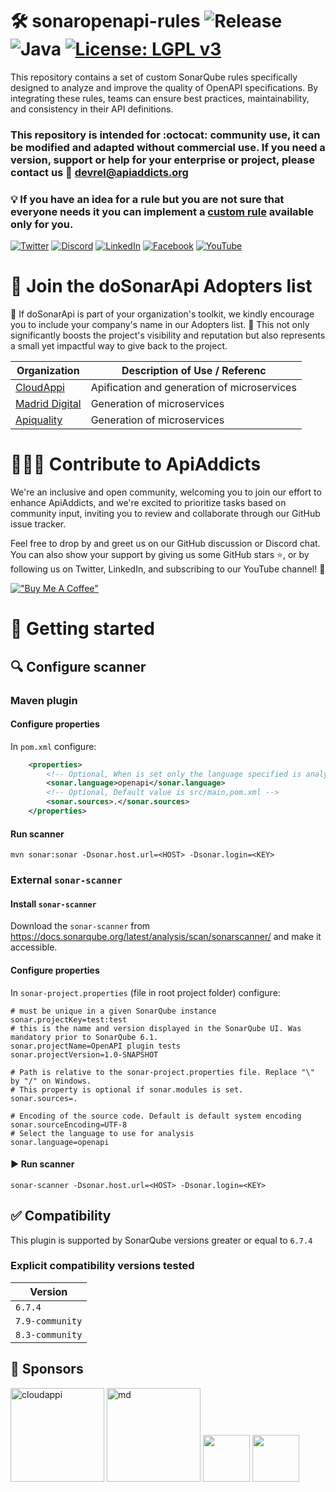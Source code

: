

# 🛠️ sonaropenapi-rules  ![Release](https://img.shields.io/badge/release-1.2.0-purple) ![Java](https://img.shields.io/badge/java-%23ED8B00.svg?style=flat&logo=openjdk&logoColor=white)  [![License: LGPL v3](https://img.shields.io/badge/license-LGPL_v3-blue.svg)](https://www.gnu.org/licenses/lgpl-3.0) 

This repository contains a set of custom SonarQube rules specifically designed to analyze and improve the quality of OpenAPI specifications. By integrating these rules, teams can ensure best practices, maintainability, and consistency in their API definitions.

### This repository is intended for :octocat: **community** use, it can be modified and adapted without commercial use. If you need a version, support or help for your **enterprise** or project, please contact us 📧 devrel@apiaddicts.org
### 💡 If you have an idea for a rule but you are not sure that everyone needs it you can implement a [custom rule](CustomRules.md) available only for you.

[![Twitter](https://img.shields.io/badge/Twitter-%23000000.svg?style=for-the-badge&logo=x&logoColor=white)](https://twitter.com/APIAddicts) 
[![Discord](https://img.shields.io/badge/Discord-%235865F2.svg?style=for-the-badge&logo=discord&logoColor=white)](https://discord.gg/ZdbGqMBYy8)
[![LinkedIn](https://img.shields.io/badge/linkedin-%230077B5.svg?style=for-the-badge&logo=linkedin&logoColor=white)](https://www.linkedin.com/company/apiaddicts/)
[![Facebook](https://img.shields.io/badge/Facebook-%231877F2.svg?style=for-the-badge&logo=Facebook&logoColor=white)](https://www.facebook.com/apiaddicts)
[![YouTube](https://img.shields.io/badge/YouTube-%23FF0000.svg?style=for-the-badge&logo=YouTube&logoColor=white)](https://www.youtube.com/@APIAddictslmaoo)

# 🙌 Join the **doSonarApi** Adopters list 
📢 If doSonarApi is part of your organization's toolkit, we kindly encourage you to include your company's name in our Adopters list. 🙏 This not only significantly boosts the project's visibility and reputation but also represents a small yet impactful way to give back to the project.

| Organization  | Description of Use / Referenc |
|---|---|
|  [CloudAppi](https://cloudappi.net/)  | Apification and generation of microservices |
| [Madrid Digital](https://www.comunidad.madrid/servicios/sede-electronica/madrid-digital/)  | Generation of microservices  |
| [Apiquality](https://apiquality.io/)  | Generation of microservices  |

# 👩🏽‍💻  Contribute to ApiAddicts 

We're an inclusive and open community, welcoming you to join our effort to enhance ApiAddicts, and we're excited to prioritize tasks based on community input, inviting you to review and collaborate through our GitHub issue tracker.

Feel free to drop by and greet us on our GitHub discussion or Discord chat. You can also show your support by giving us some GitHub stars ⭐️, or by following us on Twitter, LinkedIn, and subscribing to our YouTube channel! 🚀

[!["Buy Me A Coffee"](https://www.buymeacoffee.com/assets/img/custom_images/orange_img.png)](https://www.buymeacoffee.com/apiaddicts)


# 📑 Getting started 

## 🔍 Configure scanner

### Maven plugin

#### Configure properties

In `pom.xml` configure:

````xml
    <properties>
        <!-- Optional, When is set only the language specified is analyzed -->
        <sonar.language>openapi</sonar.language>
        <!-- Optional, Default value is src/main,pom.xml -->
        <sonar.sources>.</sonar.sources>
    </properties>
````

#### Run scanner

`mvn sonar:sonar -Dsonar.host.url=<HOST> -Dsonar.login=<KEY>`

### External `sonar-scanner`

#### Install `sonar-scanner`

Download the `sonar-scanner` from https://docs.sonarqube.org/latest/analysis/scan/sonarscanner/ and make it accessible.

#### Configure properties

In `sonar-project.properties` (file in root project folder) configure:

````properties
# must be unique in a given SonarQube instance
sonar.projectKey=test:test
# this is the name and version displayed in the SonarQube UI. Was mandatory prior to SonarQube 6.1.
sonar.projectName=OpenAPI plugin tests
sonar.projectVersion=1.0-SNAPSHOT

# Path is relative to the sonar-project.properties file. Replace "\" by "/" on Windows.
# This property is optional if sonar.modules is set.
sonar.sources=.

# Encoding of the source code. Default is default system encoding
sonar.sourceEncoding=UTF-8
# Select the language to use for analysis
sonar.language=openapi
````

#### ▶️ Run scanner

`sonar-scanner -Dsonar.host.url=<HOST> -Dsonar.login=<KEY>`

## ✅ Compatibility

This plugin is supported by SonarQube versions greater or equal to `6.7.4`

### Explicit compatibility versions tested

| Version |
|---------|
| `6.7.4` |
| `7.9-community` |
| `8.3-community` |

## 💛 Sponsors
<img src="https://apiaddicts.cloudappi.net/web/image/4248/LOGOCloudappi2020Versiones-01.png" alt="cloudappi" width="150"/>
<img src="https://www.comunidad.madrid/sites/default/files/styles/block_teaser_image/public/img/logos-simbolos/logo_centrado_md.png?itok=4rTUhmcj" alt="md" width="150"/>
<img src="https://apiquality.io/wp-content/uploads/2022/09/cropped-logo-apiquality-principal-1-170x70.png" height = "75">
<img src="https://apiaddicts-web.s3.eu-west-1.amazonaws.com/wp-content/uploads/2022/03/17155736/cropped-APIAddicts-logotipo_rojo.png" height = "75">
